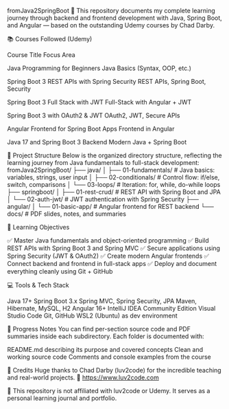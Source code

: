 fromJava2SpringBoot 🚀
This repository documents my complete learning journey through backend and frontend development with Java, Spring Boot, and Angular — based on the outstanding Udemy courses by Chad Darby.

📚 Courses Followed (Udemy)



Course Title
Focus Area



Java Programming for Beginners
Java Basics (Syntax, OOP, etc.)


Spring Boot 3 REST APIs with Spring Security
REST APIs, Spring Boot, Security


Spring Boot 3 Full Stack with JWT
Full-Stack with Angular + JWT


Spring Boot 3 with OAuth2 & JWT
OAuth2, JWT, Secure APIs


Angular Frontend for Spring Boot Apps
Frontend in Angular


Java 17 and Spring Boot 3 Backend
Modern Java + Spring Boot



📂 Project Structure
Below is the organized directory structure, reflecting the learning journey from Java fundamentals to full-stack development:
fromJava2SpringBoot/
├── java/
│   ├── 01-fundamentals/    # Java basics: variables, strings, user input
│   ├── 02-conditionals/    # Control flow: if/else, switch, comparisons
│   └── 03-loops/          # Iteration: for, while, do-while loops
├── springboot/
│   ├── 01-rest-crud/      # REST API with Spring Boot and JPA
│   └── 02-auth-jwt/       # JWT authentication with Spring Security
├── angular/
│   └── 01-basic-app/      # Angular frontend for REST backend
└── docs/                  # PDF slides, notes, and summaries


🎯 Learning Objectives

✅ Master Java fundamentals and object-oriented programming
✅ Build REST APIs with Spring Boot 3 and Spring MVC
✅ Secure applications using Spring Security (JWT & OAuth2)
✅ Create modern Angular frontends
✅ Connect backend and frontend in full-stack apps
✅ Deploy and document everything cleanly using Git + GitHub


💻 Tools & Tech Stack

Java 17+
Spring Boot 3.x
Spring MVC, Spring Security, JPA
Maven, Hibernate, MySQL, H2
Angular 16+
IntelliJ IDEA Community Edition
Visual Studio Code
Git, GitHub
WSL2 (Ubuntu) as dev environment


📝 Progress Notes
You can find per-section source code and PDF summaries inside each subdirectory.
Each folder is documented with:

README.md describing its purpose and covered concepts
Clean and working source code
Comments and console examples from the course


🙏 Credits
Huge thanks to Chad Darby (luv2code) for the incredible teaching and real-world projects.
🔗 https://www.luv2code.com

📌 This repository is not affiliated with luv2code or Udemy. It serves as a personal learning journal and portfolio.
